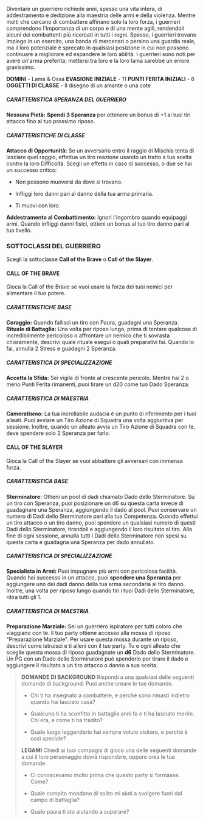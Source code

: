 Diventare un guerriero richiede anni, spesso una vita intera, di addestramento e dedizione alla maestria delle armi e della violenza. Mentre molti che cercano di combattere affinano solo la loro forza, i guerrieri comprendono l'importanza di un corpo e di una mente agili, rendendoli alcuni dei combattenti più ricercati in tutti i regni. Spesso, i guerrieri trovano impiego in un esercito, una banda di mercenari o persino una guardia reale, ma il loro potenziale è sprecato in qualsiasi posizione in cui non possono continuare a migliorare ed espandere le loro abilità. I guerrieri sono noti per avere un'arma preferita; mettersi tra loro e la loro lama sarebbe un errore gravissimo.

**DOMINI** - Lama & Ossa
**EVASIONE INIZIALE** - 11
**PUNTI FERITA INIZIALI** - 6
**OGGETTI DI CLASSE** - Il disegno di un amante o una cote

##### CARATTERISTICA SPERANZA DEL GUERRIERO
**Nessuna Pietà:** **Spendi 3 Speranza** per ottenere un bonus di +1 ai tuoi tiri attacco fino al tuo prossimo riposo.

##### CARATTERISTICHE DI CLASSE
**Attacco di Opportunità:** Se un avversario entro il raggio di Mischia tenta di lasciare quel raggio, effettua un tiro reazione usando un tratto a tua scelta contro la loro Difficoltà. Scegli un effetto in caso di successo, o due se hai un successo critico:

- Non possono muoversi da dove si trovano.

- Infliggi loro danni pari al danno della tua arma primaria.

- Ti muovi con loro.

**Addestramento al Combattimento:** Ignori l'ingombro quando equipaggi armi. Quando infliggi danni fisici, ottieni un bonus al tuo tiro danno pari al tuo livello.

### SOTTOCLASSI DEL GUERRIERO
Scegli la sottoclasse **Call of the Brave** o  **Call of the Slayer**.

#### CALL OF THE BRAVE
Gioca la Call of the Brave se vuoi usare la forza dei tuoi nemici per alimentare il tuo potere.

##### CARATTERISTICHE BASE
**Coraggio:** Quando fallisci un tiro con Paura, guadagni una Speranza.
**Rituale di Battaglia:** Una volta per riposo lungo, prima di tentare qualcosa di incredibilmente pericoloso o affrontare un nemico che ti sovrasta chiaramente, descrivi quale rituale esegui o quali preparativi fai. Quando lo fai, annulla 2 Stress e guadagni 2 Speranza.

##### CARATTERISTICA DI SPECIALIZZAZIONE
**Accetta la Sfida:** Sei vigile di fronte al crescente pericolo. Mentre hai 2 o meno Punti Ferita rimanenti, puoi tirare un d20 come tuo Dado Speranza.

##### CARATTERISTICA DI MAESTRIA
**Cameratismo:** La tua incrollabile audacia è un punto di riferimento per i tuoi alleati. Puoi avviare un Tiro Azione di Squadra una volta aggiuntiva per sessione. Inoltre, quando un alleato avvia un Tiro Azione di Squadra con te, deve spendere solo 2 Speranza per farlo.

#### CALL OF THE SLAYER
Gioca la Call of the Slayer se vuoi abbattere gli avversari con immensa forza.

##### CARATTERISTICA BASE
**Sterminatore:** Ottieni un pool di dadi chiamato Dado dello Sterminatore. Su un tiro con Speranza, puoi posizionare un d6 su questa carta invece di guadagnare una Speranza, aggiungendo il dado al pool. Puoi conservare un numero di Dadi dello Sterminatore pari alla tua Competenza. Quando effettui un tiro attacco o un tiro danno, puoi spendere un qualsiasi numero di questi Dadi dello Sterminatore, tirandoli e aggiungendo il loro risultato al tiro. Alla fine di ogni sessione, annulla tutti i Dadi dello Sterminatore non spesi su questa carta e guadagna una Speranza per dado annullato.

##### CARATTERISTICA DI SPECIALIZZAZIONE
**Specialista in Armi:** Puoi impugnare più armi con pericolosa facilità. Quando hai successo in un attacco, puoi **spendere una Speranza** per aggiungere uno dei dadi danno della tua arma secondaria al tiro danno. Inoltre, una volta per riposo lungo quando tiri i tuoi Dadi dello Sterminatore, ritira tutti gli 1.

##### CARATTERISTICA DI MAESTRIA
**Preparazione Marziale:** Sei un guerriero ispiratore per tutti coloro che viaggiano con te. Il tuo party ottiene accesso alla mossa di riposo "Preparazione Marziale". Per usare questa mossa durante un riposo, descrivi come istruisci e ti alleni con il tuo party. Tu e ogni alleato che sceglie questa mossa di riposo guadagnate un **d6** Dado dello Sterminatore. Un PG con un Dado dello Sterminatore può spenderlo per tirare il dado e aggiungere il risultato a un tiro attacco o danno a sua scelta.

> **DOMANDE DI BACKGROUND**
> Rispondi a una qualsiasi delle seguenti domande di background. Puoi anche creare le tue domande.
> 
> - Chi ti ha insegnato a combattere, e perché sono rimasti indietro quando hai lasciato casa?
> 
> - Qualcuno ti ha sconfitto in battaglia anni fa e ti ha lasciato morire. Chi era, e come ti ha tradito?
> 
> - Quale luogo leggendario hai sempre voluto visitare, e perché è così speciale?
> 
> **LEGAMI**
> Chiedi ai tuoi compagni di gioco una delle seguenti domande a cui il loro personaggio dovrà rispondere, oppure crea le tue domande.
> 
> - Ci conoscevamo molto prima che questo party si formasse. Come?
> 
> - Quale compito mondano di solito mi aiuti a svolgere fuori dal campo di battaglia?
> 
> - Quale paura ti sto aiutando a superare?